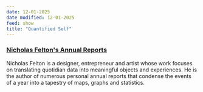 ```yaml
---
date: 12-01-2025
date modified: 12-01-2025
feed: show
title: "Quantified Self"
---
```

### [Nicholas Felton's Annual Reports](http://feltron.com/)

Nicholas Felton is a designer, entrepreneur and artist whose work focuses on translating quotidian data into meaningful objects and experiences. He is the author of numerous personal annual reports that condense the events of a year into a tapestry of maps, graphs and statistics.
